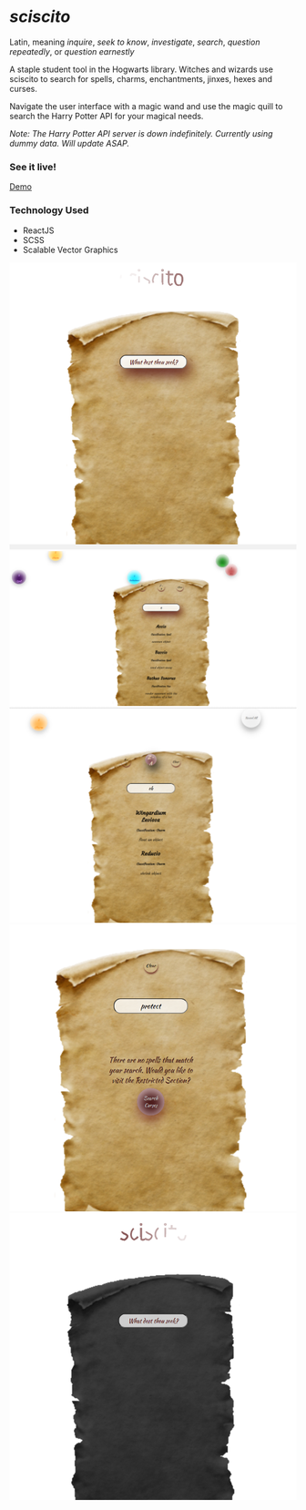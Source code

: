 # _sciscito_

Latin, meaning _inquire_, _seek to know_, _investigate_, _search_, _question repeatedly_, or _question earnestly_

A staple student tool in the Hogwarts library. Witches and wizards use sciscito to search for spells, charms, enchantments, jinxes, hexes and curses.

Navigate the user interface with a magic wand and use the magic quill to search the Harry Potter API for your magical needs.

_Note: The Harry Potter API server is down indefinitely. Currently using dummy data. Will update ASAP._

### See it live!

[Demo](https://hp-spells.vercel.app/)

### Technology Used

- ReactJS
- SCSS
- Scalable Vector Graphics

![Search Feature](README/search.png "Search")
![Floating Orbs](README/orbs.png "Floating Orbs")
![Filtered Spells](README/filter.png "Filtered Spells")
![Restricted Section](README/restricted.png "Restricted Section")
![Search Curses](README/searchcurses.png "Search Curses")
